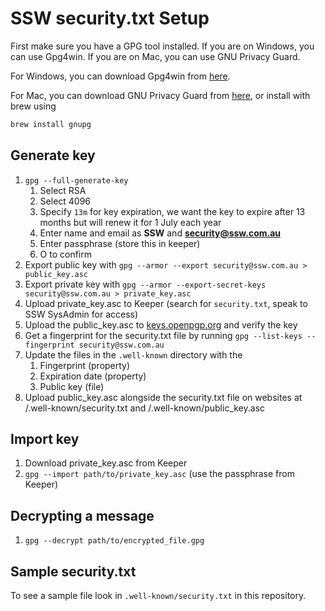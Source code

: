 # SSW security.txt Setup

First make sure you have a GPG tool installed. If you are on Windows, you can use Gpg4win. If you are on Mac, you can use GNU Privacy Guard.

For Windows, you can download Gpg4win from [here](https://gpg4win.org/download.html).

For Mac, you can download GNU Privacy Guard from [here](https://gnupg.org/download/index.html), or install with brew using

```bash
brew install gnupg
```

## Generate key

1. `gpg --full-generate-key`
   1. Select RSA
   2. Select 4096
   3. Specify `13m` for key expiration, we want the key to expire after 13 months but will renew it for 1 July each year
   4. Enter name and email as **SSW** and **security@ssw.com.au**
   5. Enter passphrase (store this in keeper)
   6. O to confirm
2. Export public key with `gpg --armor --export security@ssw.com.au > public_key.asc`
3. Export private key with `gpg --armor --export-secret-keys security@ssw.com.au > private_key.asc`
4. Upload private_key.asc to Keeper (search for `security.txt`, speak to SSW SysAdmin for access)
5.  Upload the public_key.asc to [keys.openpgp.org](https://keys.openpgp.org/) and verify the key
6.  Get a fingerprint for the security.txt file by running `gpg --list-keys --fingerprint security@ssw.com.au`
7.  Update the files in the `.well-known` directory with the 
    1.  Fingerprint (property)
    2.  Expiration date (property)
    3.  Public key (file)
8.  Upload public_key.asc alongside the security.txt file on websites at /.well-known/security.txt and /.well-known/public_key.asc

## Import key

1. Download private_key.asc from Keeper
2. `gpg --import path/to/private_key.asc` (use the passphrase from Keeper)

## Decrypting a message

1. `gpg --decrypt path/to/encrypted_file.gpg`

## Sample security.txt

To see a sample file look in `.well-known/security.txt` in this repository.
